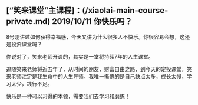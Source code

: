 ## [“笑来课堂”主课程]：(/xiaolai-main-course-private.md) 2019/10/11 你快乐吗？

8号刚讲过如何获得幸福感，今天又讲为什么很多人不快乐。你很容易会想，这还是投资课堂吗？

你说对了，笑来老师开设的，其实是一堂将持续7年的人生课堂。

追随笑来老师将近五年了，从时间的朋友，财富自由之路，到今天的定投课堂，笑来老师注定是我生命中的人生导师。我唯一惭愧的是自己缺点太多，成长太慢，学习太少，践行不足。

快乐是一种可以习得的本领，需要我们去学习和磨练！

